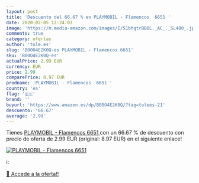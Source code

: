 ```yaml
---
layout: post
title: 'Descuento del 66.67 % en PLAYMOBIL - Flamencos  6651 '
date: 2020-02-05 12:24:03
image: 'https://m.media-amazon.com/images/I/51bhqtrBB0L._AC_._SL400_.jpg'
comments: true
category: ofertas
author: 'tole.es'
slug: 'B00O4E2K0Q-es PLAYMOBIL - Flamencos 6651'
sku: 'B00O4E2K0Q-es'
actualPrice: 2.99 EUR
currency: EUR
price: 2.99
comparePrice: 8.97 EUR
prodname: 'PLAYMOBIL - Flamencos  6651 '
country: 'es'
flag: '🇪🇸'
brand: ''
buyurl: 'https://www.amazon.es/dp/B00O4E2K0Q/?tag=tolees-21'
descuento: '66.67'
average: '2.99'
---
```


Tienes [PLAYMOBIL - Flamencos  6651 ](https://www.amazon.es/dp/B00O4E2K0Q/?tag=tolees-21) con un 66.67 % de descuento con precio de oferta de 2.99 EUR (original: 8.97 EUR) en el siguiente enlace!

[![PLAYMOBIL - Flamencos  6651 ](https://m.media-amazon.com/images/I/51bhqtrBB0L._AC_._SL400_.jpg)](https://www.amazon.es/dp/B00O4E2K0Q/?tag=tolees-21)

ℹ️:


[🛒 Accede a la oferta!!](https://www.amazon.es/dp/B00O4E2K0Q/?tag=tolees-21)
